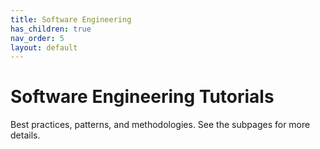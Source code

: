 ```yaml
---
title: Software Engineering
has_children: true
nav_order: 5
layout: default
---
```


# Software Engineering Tutorials

Best practices, patterns, and methodologies. See the subpages for more details.